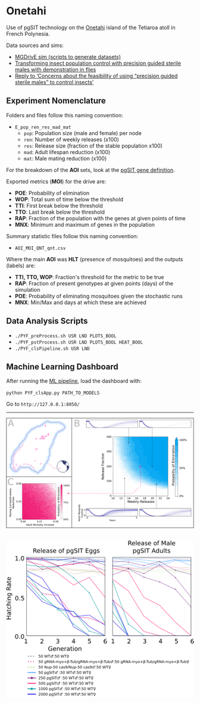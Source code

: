 # Onetahi

Use of pgSIT technology on the [Onetahi](https://www.google.com/maps/place/Onetahi/@-17.0186371,-149.5998375,15z/data=!3m1!4b1!4m5!3m4!1s0x7690a7143905d5c1:0x428e6a6b59c3505c!8m2!3d-17.0188865!4d-149.5916056) island of the Tetiaroa atoll in French Polynesia.

Data sources and sims:

* [MGDrivE sim (scripts to generate datasets)](https://github.com/Chipdelmal/MGDrivE/tree/master/Main/pyf)
* [Transforming insect population control with precision guided sterile males with demonstration in flies](https://www.researchgate.net/publication/330223336_Transforming_insect_population_control_with_precision_guided_sterile_males_with_demonstration_in_flies)
* [Reply to ‘Concerns about the feasibility of using “precision guided sterile males” to control insects’](https://www.researchgate.net/publication/335583021_Reply_to_'Concerns_about_the_feasibility_of_using_precision_guided_sterile_males_to_control_insects')

## Experiment Nomenclature

Folders and files follow this naming convention:

* `E_pop_ren_res_mad_mat`
  * `pop`: Population size (male and female) per node
  * `ren`: Number of weekly releases (x100)
  * `res`: Release size (fraction of the stable population x100)
  * `mad`: Adult lifespan reduction (x100)
  * `mat`: Male mating reduction (x100)

For the breakdown of the **AOI** sets, look at the [pgSIT gene definition](https://github.com/Chipdelmal/MoNeT2/blob/main/PYF/ONE/PYF_gene_pgSIT.py).

Exported metrics (**MOI**) for the drive are:

* **POE**: Probability of elimination
* **WOP**: Total sum of time below the threshold
* **TTI**: First break below the threshold
* **TTO**: Last break below the threshold
* **RAP**: Fraction of the population with the genes at given points of time
* **MNX**: Minimum and maximum of genes in the population

Summary statistic files follow this naming convention:

* `AOI_MOI_QNT_qnt.csv`

Where the main **AOI** was **HLT** (presence of mosquitoes) and the outputs (labels) are:

* **TTI, TTO, WOP**: Fraction's threshold for the metric to be true
* **RAP**: Fraction of present genotypes at given points (days) of the simulation
* **POE**: Probability of eliminating mosquitoes given the stochastic runs
* **MNX**: Min/Max and days at which these are achieved

## Data Analysis Scripts

* `./PYF_preProcess.sh USR LND PLOTS_BOOL`
* `./PYF_pstProcess.sh USR LND PLOTS_BOOL HEAT_BOOL`
* `./PYF_clsPipeline.sh USR LND`

## Machine Learning Dashboard

After running the [ML pipeline](./PYF_clsPipeline.sh), load the dashboard with:

`python PYF_clsApp.py PATH_TO_MODELS`

Go to `http://127.0.0.1:8050/`

<hr>

[![](https://raw.githubusercontent.com/Chipdelmal/MoNeT/master/docs/media/PYF_panel.png)](https://youtu.be/h2L1HiNjqj8) <br><br>

![](https://raw.githubusercontent.com/Chipdelmal/MoNeT/master/docs/media/PYF_cages.png)